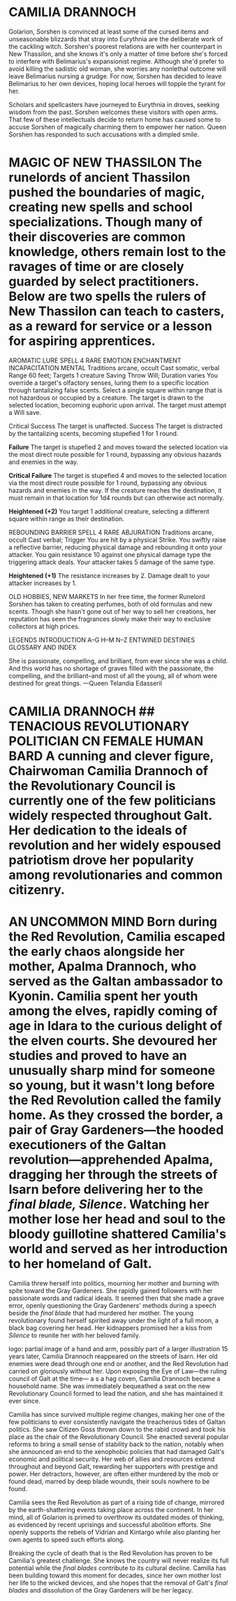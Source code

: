 # CAMILIA DRANNOCH

Golarion, Sorshen is convinced at least some of the cursed items and unseasonable blizzards that stray into Eurythnia are the deliberate work of the cackling witch. Sorshen's poorest relations are with her counterpart in New Thassilon, and she knows it's only a matter of time before she's forced to interfere with Belimarius's expansionist regime. Although she'd prefer to avoid killing the sadistic old woman, she worries any nonlethal outcome will leave Belimarius nursing a grudge. For now, Sorshen has decided to leave Belimarius to her own devices, hoping local heroes will topple the tyrant for her.

Scholars and spellcasters have journeyed to Eurythnia in droves, seeking wisdom from the past. Sorshen welcomes these visitors with open arms. That few of these intellectuals decide to return home has caused some to accuse Sorshen of magically charming them to empower her nation. Queen Sorshen has responded to such accusations with a dimpled smile.

# MAGIC OF NEW THASSILON The runelords of ancient Thassilon pushed the boundaries of magic, creating new spells and school specializations. Though many of their discoveries are common knowledge, others remain lost to the ravages of time or are closely guarded by select practitioners. Below are two spells the rulers of New Thassilon can teach to casters, as a reward for service or a lesson for aspiring apprentices.

AROMATIC LURE SPELL 4 RARE EMOTION ENCHANTMENT INCAPACITATION MENTAL Traditions arcane, occult Cast somatic, verbal Range 60 feet; Targets 1 creature Saving Throw Will; Duration varies You override a target's olfactory senses, luring them to a specific location through tantalizing false scents. Select a single square within range that is not hazardous or occupied by a creature. The target is drawn to the selected location, becoming euphoric upon arrival. The target must attempt a Will save.

Critical Success The target is unaffected. Success The target is distracted by the tantalizing scents, becoming stupefied 1 for 1 round.

**Failure** The target is stupefied 2 and moves toward the selected location via the most direct route possible for 1 round, bypassing any obvious hazards and enemies in the way.

**Critical Failure** The target is stupefied 4 and moves to the selected location via the most direct route possible for 1 round, bypassing any obvious hazards and enemies in the way. If the creature reaches the destination, it must remain in that location for 1d4 rounds but can otherwise act normally.

**Heightened (+2)** You target 1 additional creature, selecting a different square within range as their destination.

REBOUNDING BARRIER SPELL 4 RARE ABJURATION Traditions arcane, occult Cast verbal; Trigger You are hit by a physical Strike. You swiftly raise a reflective barrier, reducing physical damage and rebounding it onto your attacker. You gain resistance 10 against one physical damage type the triggering attack deals. Your attacker takes 5 damage of the same type.

**Heightened (+1)** The resistance increases by 2. Damage dealt to your attacker increases by 1.

OLD HOBBIES, NEW MARKETS In her free time, the former Runelord Sorshen has taken to creating perfumes, both of old formulas and new scents. Though she hasn't gone out of her way to sell her creations, her reputation has seen the fragrances slowly make their way to exclusive collectors at high prices.

LEGENDS INTRODUCTION A–G H–M N–Z ENTWINED DESTINIES GLOSSARY AND INDEX

She is passionate, compelling, and brilliant, from ever since she was a child. And this world has no shortage of graves filled with the passionate, the compelling, and the brilliant–and most of all the young, all of whom were destined for great things. —Queen Telandia Edasseril

# CAMILIA DRANNOCH ## TENACIOUS REVOLUTIONARY POLITICIAN CN FEMALE HUMAN BARD A cunning and clever figure, Chairwoman Camilia Drannoch of the Revolutionary Council is currently one of the few politicians widely respected throughout Galt. Her dedication to the ideals of revolution and her widely espoused patriotism drove her popularity among revolutionaries and common citizenry.

# AN UNCOMMON MIND Born during the Red Revolution, Camilia escaped the early chaos alongside her mother, Apalma Drannoch, who served as the Galtan ambassador to Kyonin. Camilia spent her youth among the elves, rapidly coming of age in Idara to the curious delight of the elven courts. She devoured her studies and proved to have an unusually sharp mind for someone so young, but it wasn't long before the Red Revolution called the family home. As they crossed the border, a pair of Gray Gardeners—the hooded executioners of the Galtan revolution—apprehended Apalma, dragging her through the streets of Isarn before delivering her to the _final blade, Silence_. Watching her mother lose her head and soul to the bloody guillotine shattered Camilia's world and served as her introduction to her homeland of Galt.

Camilia threw herself into politics, mourning her mother and burning with spite toward the Gray Gardeners. She rapidly gained followers with her passionate words and radical ideals. It seemed then that she made a grave error, openly questioning the Gray Gardeners' methods during a speech beside the _final blade_ that had murdered her mother. The young revolutionary found herself spirited away under the light of a full moon, a black bag covering her head. Her kidnappers promised her a kiss from _Silence_ to reunite her with her beloved family.

logo: partial image of a hand and arm, possibly part of a larger illustration 15 years later, Camilia Drannoch reappeared on the streets of Isarn. Her old enemies were dead through one end or another, and the Red Revolution had carried on gloriously without her. Upon exposing the Eye of Law—the ruling council of Galt at the time— a s a hag coven, Camilia Drannoch became a household name. She was immediately bequeathed a seat on the new Revolutionary Council formed to lead the nation, and she has maintained it ever since.

Camilia has since survived multiple regime changes, making her one of the few politicians to ever consistently navigate the treacherous tides of Galtan politics. She saw Citizen Goss thrown down to the rabid crowd and took his place as the chair of the Revolutionary Council. She enacted several popular reforms to bring a small sense of stability back to the nation, notably when she announced an end to the xenophobic policies that had damaged Galt's economic and political security. Her web of allies and resources extend throughout and beyond Galt, rewarding her supporters with prestige and power. Her detractors, however, are often either murdered by the mob or found dead, marred by deep blade wounds, their souls nowhere to be found.

Camilia sees the Red Revolution as part of a rising tide of change, mirrored by the earth-shattering events taking place across the continent. In her mind, all of Golarion is primed to overthrow its outdated modes of thinking, as evidenced by recent uprisings and successful abolition efforts. She openly supports the rebels of Vidrian and Kintargo while also planting her own agents to speed such efforts along.

Breaking the cycle of death that is the Red Revolution has proven to be Camilia's greatest challenge. She knows the country will never realize its full potential while the _final blades_ contribute to its cultural decline. Camilia has been building toward this moment for decades, since her own mother lost her life to the wicked devices, and she hopes that the removal of Galt's _final blades_ and dissolution of the Gray Gardeners will be her legacy.